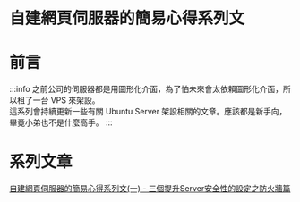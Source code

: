 # 自建網頁伺服器的簡易心得系列文  

**前言**
===
:::info
之前公司的伺服器都是用圖形化介面，為了怕未來會太依賴圖形化介面，所以租了一台 VPS 來架設。  
這系列會持續更新一些有關 Ubuntu Server 架設相關的文章。應該都是新手向，畢竟小弟也不是什麼高手。
:::

**系列文章**
===
[自建網頁伺服器的簡易心得系列文(一) - 三個提升Server安全性的設定之防火牆篇](https://hackmd.io/@tom54699/S1oEaWXT6)